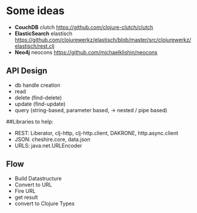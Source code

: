 # Some ideas #

* **CouchDB** clutch https://github.com/clojure-clutch/clutch
* **ElasticSearch** elastisch https://github.com/clojurewerkz/elastisch/blob/master/src/clojurewerkz/elastisch/rest.clj
* **Neo4j** neocons https://github.com/michaelklishin/neocons

## API Design ##
* db handle creation
* read
* delete (find-delete)
* update (find-update)
* query (string-based, parameter based, -> nested / pipe based)

##Libraries to help:
* REST: Liberator, clj-http, clj-http.client, DAKRONE, http.async.client
* JSON: cheshire.core, data.json
* URLS: java.net.URLEncoder

## Flow
* Build Datastructure
* Convert to URL
* Fire URL
* get result
* convert to Clojure Types